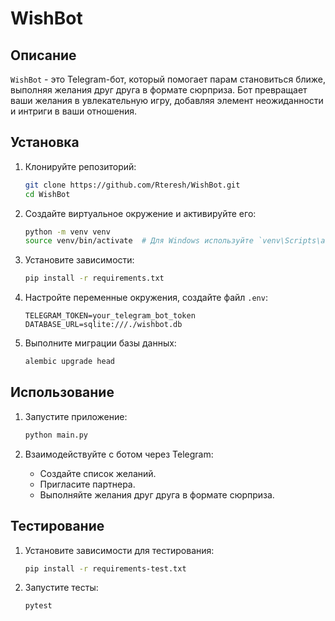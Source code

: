 # WishBot

## Описание
`WishBot` - это Telegram-бот, который помогает парам становиться ближе, выполняя желания друг друга в формате сюрприза. Бот превращает ваши желания в увлекательную игру, добавляя элемент неожиданности и интриги в ваши отношения.

## Установка

1. Клонируйте репозиторий:
    ```bash
    git clone https://github.com/Rteresh/WishBot.git
    cd WishBot
    ```

2. Создайте виртуальное окружение и активируйте его:
    ```bash
    python -m venv venv
    source venv/bin/activate  # Для Windows используйте `venv\Scripts\activate`
    ```

3. Установите зависимости:
    ```bash
    pip install -r requirements.txt
    ```

4. Настройте переменные окружения, создайте файл `.env`:
    ```env
    TELEGRAM_TOKEN=your_telegram_bot_token
    DATABASE_URL=sqlite:///./wishbot.db
    ```

5. Выполните миграции базы данных:
    ```bash
    alembic upgrade head
    ```

## Использование

1. Запустите приложение:
    ```bash
    python main.py
    ```

2. Взаимодействуйте с ботом через Telegram:
    - Создайте список желаний.
    - Пригласите партнера.
    - Выполняйте желания друг друга в формате сюрприза.

## Тестирование

1. Установите зависимости для тестирования:
    ```bash
    pip install -r requirements-test.txt
    ```

2. Запустите тесты:
    ```bash
    pytest
    ```